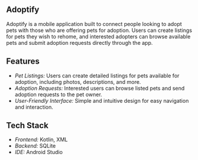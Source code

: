 ## Adoptify
Adoptify is a mobile application built to connect people looking to adopt pets with those who are offering pets for adoption. Users can create listings for pets they wish to rehome, and interested adopters can browse available pets and submit adoption requests directly through the app.

## Features
- *Pet Listings:* Users can create detailed listings for pets available for adoption, including photos, descriptions, and more.
- *Adoption Requests:* Interested users can browse listed pets and send adoption requests to the pet owner.
- *User-Friendly Interface:* Simple and intuitive design for easy navigation and interaction.

## Tech Stack
- *Frontend:* Kotlin, XML
- *Backend:* SQLite
- *IDE:* Android Studio
